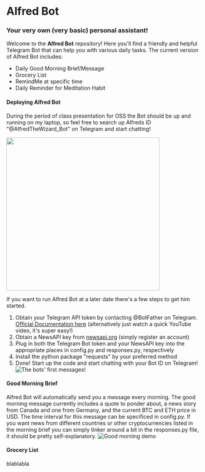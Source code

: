 # Alfred Bot
### Your very own (very basic) personal assistant!

Welcome to the **Alfred Bot** repository! Here you'll find a friendly and helpful Telegram Bot that can help you with various daily tasks. The current version of Alfred Bot includes:
- Daily Good Morning Brief/Message
- Grocery List
- RemindMe at specific time
- Daily Reminder for Meditation Habit

#### Deploying Alfred Bot
During the period of class presentation for OSS the Bot should be up and running on my laptop, so feel free to search up Alfreds ID "@AlfredTheWizard_Bot" on Telegram and start chatting!

<img src= "https://i.imgur.com/FipSOL0.png" width="400" class="center">

If you want to run Alfred Bot at a later date there's a few steps to get him started.
1) Obtain your Telegram API token by contacting @BotFather on Telegram. [Official Documentation here](https://core.telegram.org/bots/tutorial#obtain-your-bot-token) (alternatively just watch a quick YouTube video, it's super easy!)
2) Obtain a NewsAPI key from [newsapi.org](https://newsapi.org/) (simply register an account)
3) Plug in both the Telegram Bot token and your NewsAPI key into the appropriate places in config.py and responses.py, respectively
4) Install the python package "requests" by your preferred method
5) Done! Start up the code and start chatting with your Bot ID on Telegram! 
![The bots' first messages!](https://i.imgur.com/tRTH13p.png)


#### Good Morning Brief
Alfred Bot will automatically send you a message every morning. The good morning message currently includes a quote to ponder about, a news story from Canada and one from Germany, and the current BTC and ETH price in USD.
The time interval for this message can be specificed in config.py. If you want news from different countries or other cryptocurrencies listed in the morning brief you can simply tinker around a bit in the responses.py file, it should be pretty self-explanatory.
![Good morning demo](https://imgur.com/uwWaRkT)


#### Grocery List
blablabla
